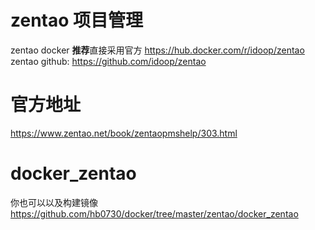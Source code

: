 # zentao 项目管理
zentao docker **推荐**直接采用官方
<https://hub.docker.com/r/idoop/zentao> <br>
zentao github: <https://github.com/idoop/zentao>
# 官方地址
<https://www.zentao.net/book/zentaopmshelp/303.html>
# docker_zentao 
你也可以以及构建镜像
<https://github.com/hb0730/docker/tree/master/zentao/docker_zentao>